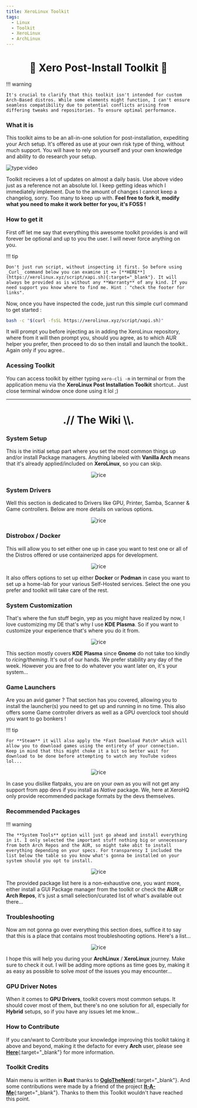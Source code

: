 ```yaml
---
title: XeroLinux Toolkit
tags:
  - Linux
  - Toolkit
  - XeroLinux
  - ArchLinux
---
```


<h1 align="center">🐧 Xero Post-Install Toolkit 🐧</h1>

!!! warning

    It's crucial to clarify that this toolkit isn't intended for custom Arch-Based distros. While some elements might function, I can't ensure seamless compatibility due to potential conflicts arising from differing tweaks and repositories. To ensure optimal performance.

### What it is

This toolkit aims to be an all-in-one solution for post-installation, expediting your Arch setup. It's offered as use at your own risk type of thing, without much support. You will have to rely on yourself and your own knowledge and ability to do research your setup.

![type:video](https://www.youtube.com/embed/YGSOthQbefI)

Toolkit recieves a lot of updates on almost a daily basis. Use above video just as a reference not an absolute lol. I keep getting ideas which I immediately implement. Due to the amount of changes I cannot keep a changelog, sorry. Too many to keep up with. **Feel free to fork it, modify what you need to make it work better for you, it's FOSS !**

### How to get it

First off let me say that everything this awesome toolkit provides is and will forever be optional and up to you the user. I will never force anything on you.

!!! tip

    Don't just run script, without inspecting it first. So before using _Curl_ command below you can examine it => [**HERE**](https://xerolinux.xyz/script/xapi.sh){:target="_blank"}. It will always be provided as is without any **Warranty** of any kind. If you need support you know where to find me. Hint : "check the footer for links".

Now, once you have inspected the code, just run this simple curl command to get started :

```Bash
bash -c "$(curl -fsSL https://xerolinux.xyz/script/xapi.sh)"
```

It will prompt you before injecting as in adding the XeroLinux repository, where from it will then prompt you, should you agree, as to which AUR helper you prefer, then proceed to do so then install and launch the toolkit.. Again only if you agree..

### Acessing Toolkit

You can access toolkit by either typing `xero-cli -m` in terminal or from the application menu via the **XeroLinux Post Installation Toolkit** shortcut.. Just close terminal window once done using it lol ;)

---

<h1 align="center">.// The Wiki \\.</h1>

### System Setup

This is the initial setup part where you set the most common things up and/or install Package managers. Anything labeled with **Vanilla Arch** means that it's already applied/included on **XeroLinux**, so you can skip.

<p align="center">
    <img src="https://i.imgur.com/L4cwKF6.png" alt="rice">
</p>

### System Drivers

Well this section is dedicated to Drivers like GPU, Printer, Samba, Scanner & Game controllers. Below are more details on various options.

<p align="center">
    <img src="https://i.imgur.com/J8WQyXC.png" alt="rice">
</p>

### Distrobox / Docker

This will allow you to set either one up in case you want to test one or all of the Distros offered or use containerized apps for development.

<p align="center">
    <img src="https://i.imgur.com/866UqVN.png" alt="rice">
</p>

It also offers options to set up either **Docker** or **Podman** in case you want to set up a home-lab for your various Self-Hosted services. Select the one you prefer and toolkit will take care of the rest.

### System Customization

That's where the fun stuff begin, yep as you might have realized by now, I love customizing my DE that's why I use **KDE Plasma**. So if you want to customize your experience that's where you do it from.

<p align="center">
    <img src="https://i.imgur.com/7fy8Kqw.png" alt="rice">
</p>

This section mostly covers **KDE Plasma** since **Gnome** do not take too kindly to *ricing/theming*. It's out of our hands. We prefer stability any day of the week. However you are free to do whatever you want later on, it's your system...

### Game Launchers

Are you an avid gamer ? That section has you covered, allowing you to install the launcher(s) you need to get up and running in no time. This also offers some Game controller drivers as well as a GPU overclock tool should you want to go bonkers !

!!! tip

    For **Steam** it will also apply the *Fast Download Patch* which will allow you to download games using the entirety of your connection. Keep in mind that this might choke it a bit so better wait for download to be done before attempting to watch any YouTube videos lol...

<p align="center">
    <img src="https://i.imgur.com/Gx5MnlQ.png" alt="rice">
</p>

In case you dislike flatpaks, you are on your own as you will not get any support from app devs if you install as *Native* package. We, here at XeroHQ only provide recommended package formats by the devs themselves.

### Recommended Packages

!!! warning

    The **System Tools** option will just go ahead and install everything in it. I only selected the important stuff nothing big or unnecessary from both Arch Repos and the AUR, so might take abit to install everything depending on your specs. For transparency I included the list below the table so you know what's gonna be installed on your system should you opt to install.

<p align="center">
    <img src="https://i.imgur.com/7poISv1.png" alt="rice">
</p>

The provided package list here is a non-exhaustive one, you want more, either install a GUI Package manager from the toolkit or check the **AUR** or **Arch Repos**, it's just a small selection/curated list of what's available out there...

### Troubleshooting

Now am not gonna go over everything this section does, suffice it to say that this is a place that contains most troubleshooting options. Here's a list...

<p align="center">
    <img src="https://i.imgur.com/Ab9FKiV.png" alt="rice">
</p>

I hope this will help you during your **ArchLinux** / **XeroLinux** journey. Make sure to check it out. I will be adding more options as time goes by, making it as easy as possible to solve *most* of the issues you may encounter...

### GPU Driver Notes

When it comes to **GPU Drivers**, toolkit covers most common setups. It should cover most of them, but there's no one solution for all, especially for **Hybrid** setups, so if you have any issues let me know...

### How to Contribute

If you can/want to Contribute your knowledge improving this toolkit taking it above and beyond, making it the defacto for every **Arch** user, please see [**Here**](https://github.com/xerolinux/xlapit-cli/wiki/User-Contribution){:target="_blank"} for more information.

### Toolkit Credits

Main menu is written in **Rust** thanks to [**OgloTheNerd**](https://github.com/Oglo12){:target="_blank"}. And some contributions were made by a friend of the project [**It-A-Me**](https://github.com/it-a-me){:target="_blank"}. Thanks to them this Toolkit wouldn't have reached this point.
